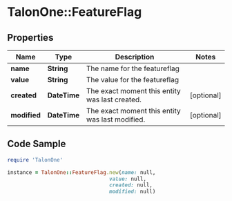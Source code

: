 # TalonOne::FeatureFlag

## Properties

Name | Type | Description | Notes
------------ | ------------- | ------------- | -------------
**name** | **String** | The name for the featureflag | 
**value** | **String** | The value for the featureflag | 
**created** | **DateTime** | The exact moment this entity was last created. | [optional] 
**modified** | **DateTime** | The exact moment this entity was last modified. | [optional] 

## Code Sample

```ruby
require 'TalonOne'

instance = TalonOne::FeatureFlag.new(name: null,
                                 value: null,
                                 created: null,
                                 modified: null)
```


